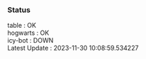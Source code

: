 ### Status


table : OK  
hogwarts : OK  
icy-bot : DOWN  
Latest Update : 2023-11-30 10:08:59.534227
